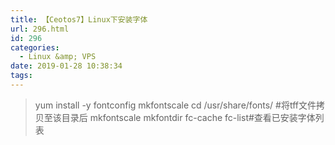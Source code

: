 ```yaml
---
title: 【Ceotos7】Linux下安装字体
url: 296.html
id: 296
categories:
  - Linux &amp; VPS
date: 2019-01-28 10:38:34
tags:
---
```


> yum install -y fontconfig mkfontscale 
> cd /usr/share/fonts/ #将tff文件拷贝至该目录后
> mkfontscale
> mkfontdir
> fc-cache 
> fc-list#查看已安装字体列表